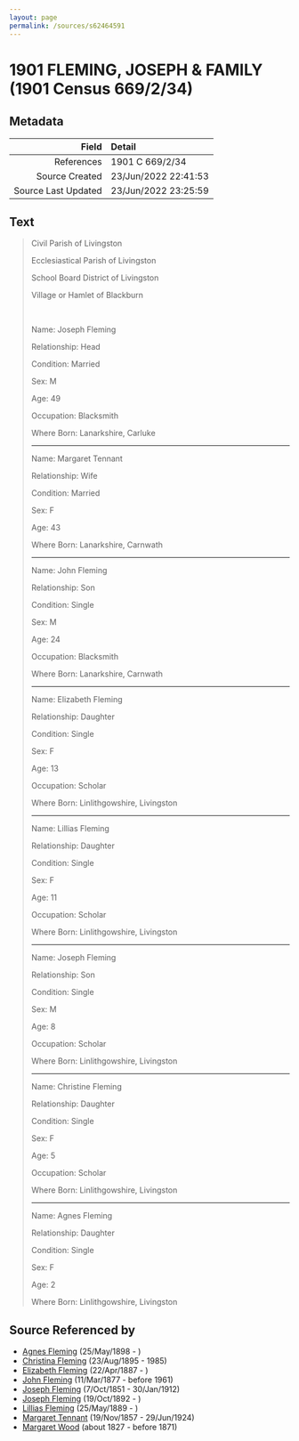 ```yaml
---
layout: page
permalink: /sources/s62464591
---
```


# 1901 FLEMING, JOSEPH & FAMILY (1901 Census 669/2/34)

## Metadata

Field | Detail
---:|:---
References | 1901 C 669/2/34
Source Created | 23/Jun/2022 22:41:53
Source Last Updated | 23/Jun/2022 23:25:59

## Text

> Civil Parish of Livingston
>
> Ecclesiastical Parish of Livingston
>
> School Board District of Livingston
>
> Village or Hamlet of Blackburn
>
> <br/>
>
> Name: Joseph Fleming
>
> Relationship: Head
>
> Condition: Married
>
> Sex: M
>
> Age: 49
>
> Occupation: Blacksmith
>
> Where Born: Lanarkshire, Carluke
>
> ---
>
> Name: Margaret Tennant
>
> Relationship: Wife
>
> Condition: Married
>
> Sex: F
>
> Age: 43
>
> Where Born: Lanarkshire, Carnwath
>
> ---
>
> Name: John Fleming
>
> Relationship: Son
>
> Condition: Single
>
> Sex: M
>
> Age: 24
>
> Occupation: Blacksmith
>
> Where Born: Lanarkshire, Carnwath
>
> ---
>
> Name: Elizabeth Fleming
>
> Relationship: Daughter
>
> Condition: Single
>
> Sex: F
>
> Age: 13
>
> Occupation: Scholar
>
> Where Born: Linlithgowshire, Livingston
>
> ---
>
> Name: Lillias Fleming
>
> Relationship: Daughter
>
> Condition: Single
>
> Sex: F
>
> Age: 11
>
> Occupation: Scholar
>
> Where Born: Linlithgowshire, Livingston
>
> ---
>
> Name: Joseph Fleming
>
> Relationship: Son
>
> Condition: Single
>
> Sex: M
>
> Age: 8
>
> Occupation: Scholar
>
> Where Born: Linlithgowshire, Livingston
>
> ---
>
> Name: Christine Fleming
>
> Relationship: Daughter
>
> Condition: Single
>
> Sex: F
>
> Age: 5
>
> Occupation: Scholar
>
> Where Born: Linlithgowshire, Livingston
>
> ---
>
> Name: Agnes Fleming
>
> Relationship: Daughter
>
> Condition: Single
>
> Sex: F
>
> Age: 2
>
> Where Born: Linlithgowshire, Livingston
>

## Source Referenced by

* [Agnes Fleming](../people/@29204156@-agnes-fleming-b1898-5-25-d.md) (25/May/1898 - )
* [Christina Fleming](../people/@89446044@-christina-fleming-b1895-8-23-d1985.md) (23/Aug/1895 - 1985)
* [Elizabeth Fleming](../people/@79236484@-elizabeth-fleming-b1887-4-22-d.md) (22/Apr/1887 - )
* [John Fleming](../people/@49475976@-john-fleming-b1877-3-11-d1961.md) (11/Mar/1877 - before 1961)
* [Joseph Fleming](../people/@57117702@-joseph-fleming-b1851-10-7-d1912-1-30.md) (7/Oct/1851 - 30/Jan/1912)
* [Joseph Fleming](../people/@89747088@-joseph-fleming-b1892-10-19-d.md) (19/Oct/1892 - )
* [Lillias Fleming](../people/@39306088@-lillias-fleming-b1889-5-25-d.md) (25/May/1889 - )
* [Margaret Tennant](../people/@14002910@-margaret-tennant-b1857-11-19-d1924-6-29.md) (19/Nov/1857 - 29/Jun/1924)
* [Margaret Wood](../people/@50500805@-margaret-wood-b1827-d1871.md) (about 1827 - before 1871)
